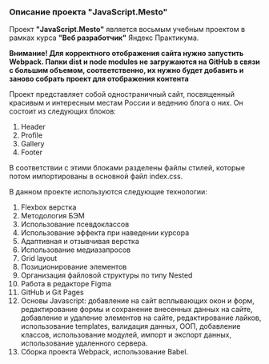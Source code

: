 ### Описание проекта "JavaScript.Mesto"

Проект **"JavaScript.Mesto"** является восьмым учебным проектом в рамках курса
**"Веб разработчик"** Яндекс Практикума.

**Внимание! Для корректного отображения сайта нужно запустить Webpack. Папки dist и node modules не загружаются на GitHub в связи с большим объемом, соответственно, их нужно будет добавить и заново собрать проект для отображения контента**

Проект представляет собой одностраничный сайт, посвященный красивым и интересным местам России и ведению блога о них. Он состоит из следующих блоков:
1. Header
2. Profile
3. Gallery
4. Footer

В соответствии с этими блоками разделены файлы стилей, которые потом импортированы в основной файл index.css.

В данном проекте используются следующие технологии:
1. Flexbox верстка
2. Методология БЭМ
3. Использование псевдоклассов
4. Использование эффекта при наведении курсора
5. Адаптивная и отзывчивая верстка
6. Использование медиазапросов
7. Grid layout
8. Позиционирование элементов
9. Организация файловой структуры по типу Nested
10. Работа в редакторе Figma
11. GitHub и Git Pages
12. Основы Javascript: добавление на сайт всплывающих окон и форм, редактирование формы и сохранение внесенных данных на сайте, добавление и удаление элементов на сайте, редактирование лайков, использование templates, валидация данных, ООП, добавление классов, использование модулей, импорт и экспорт данных, использование удаленного сервера.
13. Сборка проекта Webpack, использование Babel.



